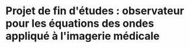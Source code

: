 # Projet de fin d'études : observateur pour les équations des ondes appliqué à l'imagerie médicale

